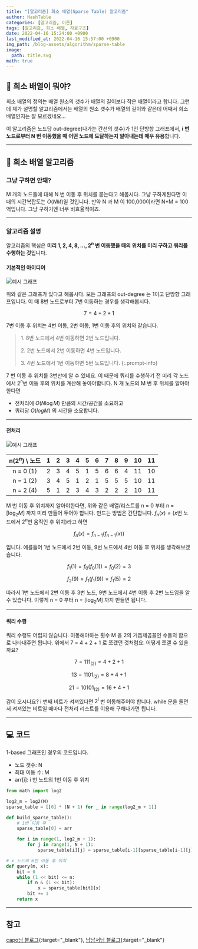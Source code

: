 ```yaml
---
title: "[알고리즘] 희소 배열(Sparse Table) 알고리즘"
author: HashTable
categories: [알고리즘, 이론]
tags: [알고리즘, 희소 배열, 자료구조]
date: 2022-04-16 15:24:00 +0900
last_modified_at: 2022-04-16 15:57:00 +0900
img_path: /blog-assets/algorithm/sparse-table
image:
  path: title.svg
math: true
---
```


## 🤔 **희소 배열이 뭐야?**

희소 배열의 정의는 배열 원소의 갯수가 배열의 길이보다 작은 배열이라고 합니다.
그런데 제가 설명할 알고리즘에서는 배열의 원소 갯수가 배열의 길이와 같은데 어째서 희소 배열인지는 잘 모르겠네요...

이 알고리즘은 노드당 out-degree(나가는 간선의 갯수)가 1인 단방향 그래프에서,
**i 번 노드로부터 N 번 이동했을 때 어떤 노드에 도달하는지 알아내는데 매우 유용**합니다.

---

## 📃 **희소 배열 알고리즘**

### **그냥 구하면 안돼?**
M 개의 노드들에 대해 N 번 이동 후 위치를 묻는다고 해봅시다. 그냥 구하게된다면 이 때의 시간복잡도는
$O(N M)$일 것입니다. 만약 N 과 M 이 100,000이라면 N*M = 100억입니다. 그냥 구하기엔 너무 비효율적이죠.

---

### **알고리즘 설명**

알고리즘의 핵심은 **미리 $1, 2, 4, 8, ..., 2^n$ 번 이동했을 때의 위치를 미리 구하고 쿼리를 수행하는 것**입니다.

#### 기본적인 아이디어
![예시 그래프](figure1.svg)

위와 같은 그래프가 있다고 해봅시다. 모든 그래프의 out-degree 는 1이고 단방향 그래프입니다.
이 때 8번 노드로부터 7번 이동하는 경우를 생각해봅시다.

$$7 = 4 + 2 + 1$$

7번 이동 후 위치는 4번 이동, 2번 이동, 1번 이동 후의 위치와 같습니다.

> 1.&nbsp;8번 노드에서 4번 이동하면 2번 노드입니다.
>
> 2.&nbsp;2번 노드에서 2번 이동하면 4번 노드입니다.
>
> 3.&nbsp;4번 노드에서 1번 이동하면 5번 노드입니다.
{:.prompt-info}

7 번 이동 후 위치를 3번만에 알 수 있네요. 이 때문에 쿼리를 수행하기 전 미리 각 노드에서 $2^n$번 이동 후의 위치를 계산해 놓아야합니다.
N 개 노드의 M 번 후 위치를 알아야 한다면
* 전처리에 $O(N \log M)$ 만큼의 시간/공간을 소요하고
* 쿼리당 $O(log M)$ 의 시간을 소요합니다.

---

#### 전처리

![예시 그래프](figure2.svg)

| n($2^n$) \ 노드 |  1  |  2  |  3  |  4  |  5  |  6  |  7  |  8  |  9  | 10  | 11  |
|:-------------:|:---:|:---:|:---:|:---:|:---:|:---:|:---:|:---:|:---:|:---:|:---:|
|   n = 0 (1)   |  2  |  3  |  4  |  5  |  1  |  5  |  6  |  6  |  4  | 11  | 10  |
|   n = 1 (2)   |  3  |  4  |  5  |  1  |  2  |  1  |  5  |  5  |  5  | 10  | 11  |
|   n = 2 (4)   |  5  |  1  |  2  |  3  |  4  |  3  |  2  |  2  |  2  | 10  | 11  |

M 번 이동 후 위치까지 알아야한다면, 위와 같은 배열/리스트를 n = 0 부터 n = $[\log_2 M]$ 까지 미리 만들어 두어야 합니다.
만드는 방법은 간단합니다. $f_n (x) = (x$번 노드에서 $2^n$번 움직인 후 위치$)$라고 하면

$$f_n (x) = f_{n-1} (f_{n-1} (x))$$

입니다. 예를들어 1번 노드에서 2번 이동, 9번 노드에서 4번 이동 후 위치를 생각해보겠습니다.

$$f_1 (1) = f_0 (f_0 (1)) = f_0 (2) = 3$$

$$f_2 (9) = f_1 (f_1 (9)) = f_1 (5) = 2$$

따라서 1번 노드에서 2번 이동 후 3번 노드, 9번 노드에서 4번 이동 후 2번 노드임을 알 수 있습니다.
이렇게 n = 0 부터 n = $[\log_2 M]$ 까지 만들면 됩니다.

---

#### 쿼리 수행

쿼리 수행도 어렵지 않습니다. 이동해야하는 횟수 M 을 2의 거듭제곱꼴인 수들의 합으로 나타내주면 됩니다.
위에서 7 = 4 + 2 + 1 로 쪼갰던 것처럼요. 어떻게 쪼갤 수 있을까요?

$$ 7 = 111_{(2)} = 4 + 2 + 1 $$

$$ 13 = 1101_{(2)} = 8 + 4 + 1 $$

$$ 21 = 10101_{(2)} = 16 + 4 + 1 $$

감이 오시나요? i 번째 비트가 켜져있다면 $2^i$ 번 이동해주어야 합니다. while 문을 돌면서 켜져있는 비트일 때마다
전처리 리스트를 이용해 구해나가면 됩니다.

---

## 💻 **코드**

1-based 그래프인 경우의 코드입니다.

* 노드 갯수: N
* 최대 이동 수: M
* arr[i]: i 번 노드의 1번 이동 후 위치


```python
from math import log2

log2_m = log2(M)
sparse_table = [[0] * (N + 1) for _ in range(log2_m + 1)]

def build_sparse_table():
    # 1번 이동 후
    sparse_table[0] = arr

    for i in range(1, log2_m + 1):
        for j in range(1, N + 1):
            sparse_table[i][j] = sparse_table[i-1][sparse_table[i-1][j]]

# x 노드의 m번 이동 후 위치
def query(m, x):
    bit = 0
    while (1 << bit) <= n:
        if n & (1 << bit):
            x = sparse_table[bit][x]
        bit += 1
    return x
```

---

## 참고

[capo님 블로그](https://hello-capo.netlify.app/algorithm-sparse-table/#references){:target="_blank"},
[남남서님 블로그](https://namnamseo.tistory.com/entry/Sparse-Table){:target="_blank"}
